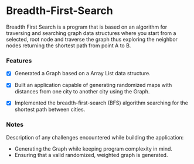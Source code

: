 # Breadth-First-Search
Breadth First Search is a program that is based on an algorithm for traversing and searching graph data structures where you start from a selected, root node and traverse the graph thus exploring the neighbor nodes returning the shortest path from point A to B.

### Features
- [x] Generated a Graph based on a Array List data structure.
- [x] Built an application capable of generating randomized maps with distances from one city to another city using the Graph.
- [x] Implemented the breadth-first-search (BFS) algorithm searching for the shortest path between cities.


### Notes
Description of any challenges encountered while building the application:
- Generating the Graph while keeping program complexity in mind.
- Ensuring that a valid randomized, weighted graph is generated.